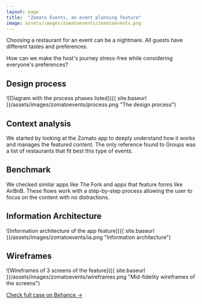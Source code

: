 ```yaml
---
layout: page
title:  "Zomato Events, an event planning feature"
image: assets/images/zomatoevents/zomatoevents.png
---
```


Choosing a restaurant for an event can be a nightmare. All guests have different tastes and preferences.

How can we make the host's journey stress-free while considering everyone's preferences?

## Design process
![Diagram with the process phases listed]({{ site.baseurl }}/assets/images/zomatoevents/process.png "The design process")

## Context analysis
We started by looking at the Zomato app to deeply understand how it works and manages the featured content. The only reference found to Groups was a list of restaurants that fit best this type of events.

## Benchmark
We checked similar apps like The Fork and apps that feature forms like AirBnB. These flows work with a step-by-step process allowing the user to focus on the content with no distractions.

## Information Architecture
![Information architecture of the app feature]({{ site.baseurl }}/assets/images/zomatoevents/ia.png "Information architecture")

## Wireframes
![Wireframes of 3 screens of the feature]({{ site.baseurl }}/assets/images/zomatoevents/wireframes.png "Mid-fidelity wireframes of the screens")

<a target="_blank" href="https://www.behance.net/gallery/139205411/Zomato-Events" class="btn btn-dark">Check full case on Behance &rarr;</a>